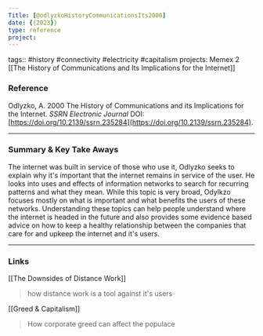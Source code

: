 ```yaml
---
Title: [@odlyzkoHistoryCommunicationsIts2000]
date: {{2023}}
type: reference
project:
---
```


tags:: #history #connectivity #electricity #capitalism 
projects: Memex 2
[[The History of Communications and Its Implications for the Internet]]

### Reference 

Odlyzko, A. 2000 The History of Communications and its Implications for the Internet. _SSRN Electronic Journal_ DOI: [https://doi.org/10.2139/ssrn.235284](https://doi.org/10.2139/ssrn.235284).

---

### Summary & Key Take Aways

The internet was built in service of those who use it, Odlyzko seeks to explain why it's important that the internet remains in service of the user. He looks into uses and effects of information networks to search for recurring patterns and what they mean. While this topic is very broad, Odylkzo focuses mostly on what is important and what benefits the users of these networks. Understanding these topics can help people understand where the internet is headed in the future and also provides some evidence based advice on how to keep a healthy relationship between the companies that care for and upkeep the internet and it's users.

--- 

### Links
[[The Downsides of Distance Work]]
>how distance work is a tool against it's users

[[Greed & Capitalism]]
> How corporate greed can affect the populace